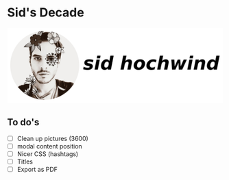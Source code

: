 # Sid's Decade

![sidhochwind](assets/sidhochwind-title.png)

## To do's 

- [ ] Clean up pictures (3600)
- [ ] modal content position
- [ ] Nicer CSS (hashtags)
- [ ] Titles
- [ ] Export as PDF
